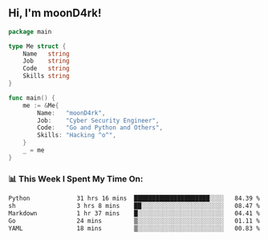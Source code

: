 <h2> Hi, I'm moonD4rk!</h2>

```go
package main

type Me struct {
	Name   string
	Job    string
	Code   string
	Skills string
}

func main() {
	me := &Me{
		Name:   "moonD4rk",
		Job:    "Cyber Security Engineer",
		Code:   "Go and Python and Others",
		Skills: "Hacking ^o^",
	}
	_ = me
}
```

<h3>📊 This Week I Spent My Time On:</h3>
<!-- <img align='right' src="https://github-readme-stats.vercel.app/api?username=moond4rk&show_icons=true&theme=radical", width="300" height="150"> -->

<!--START_SECTION:waka-->

```txt
Python             31 hrs 16 mins  █████████████████████░░░░   84.39 %
sh                 3 hrs 8 mins    ██░░░░░░░░░░░░░░░░░░░░░░░   08.47 %
Markdown           1 hr 37 mins    █░░░░░░░░░░░░░░░░░░░░░░░░   04.41 %
Go                 24 mins         ▒░░░░░░░░░░░░░░░░░░░░░░░░   01.11 %
YAML               18 mins         ▒░░░░░░░░░░░░░░░░░░░░░░░░   00.83 %
```

<!--END_SECTION:waka-->

